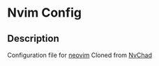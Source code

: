 # Nvim Config

## Description

Configuration file for [neovim](https://github.com/neovim/neovim/)
Cloned from [NvChad](https://github.com/NvChad/NvChad)
